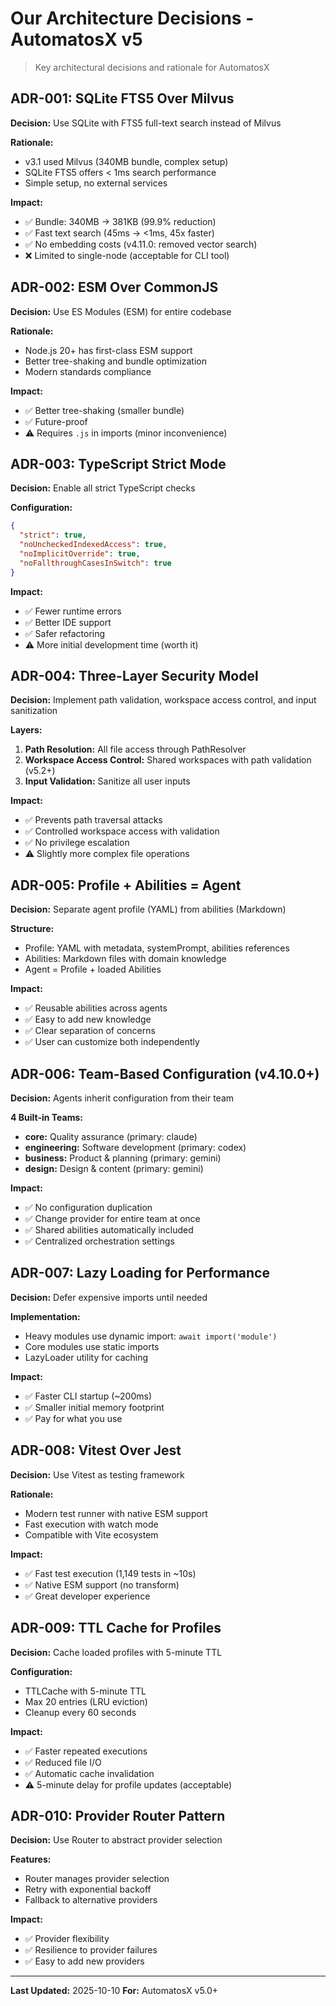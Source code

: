 # Our Architecture Decisions - AutomatosX v5

> Key architectural decisions and rationale for AutomatosX

## ADR-001: SQLite FTS5 Over Milvus

**Decision:** Use SQLite with FTS5 full-text search instead of Milvus

**Rationale:**

- v3.1 used Milvus (340MB bundle, complex setup)
- SQLite FTS5 offers < 1ms search performance
- Simple setup, no external services

**Impact:**

- ✅ Bundle: 340MB → 381KB (99.9% reduction)
- ✅ Fast text search (45ms → <1ms, 45x faster)
- ✅ No embedding costs (v4.11.0: removed vector search)
- ❌ Limited to single-node (acceptable for CLI tool)

## ADR-002: ESM Over CommonJS

**Decision:** Use ES Modules (ESM) for entire codebase

**Rationale:**

- Node.js 20+ has first-class ESM support
- Better tree-shaking and bundle optimization
- Modern standards compliance

**Impact:**

- ✅ Better tree-shaking (smaller bundle)
- ✅ Future-proof
- ⚠️ Requires `.js` in imports (minor inconvenience)

## ADR-003: TypeScript Strict Mode

**Decision:** Enable all strict TypeScript checks

**Configuration:**

```json
{
  "strict": true,
  "noUncheckedIndexedAccess": true,
  "noImplicitOverride": true,
  "noFallthroughCasesInSwitch": true
}
```

**Impact:**

- ✅ Fewer runtime errors
- ✅ Better IDE support
- ✅ Safer refactoring
- ⚠️ More initial development time (worth it)

## ADR-004: Three-Layer Security Model

**Decision:** Implement path validation, workspace access control, and input sanitization

**Layers:**

1. **Path Resolution:** All file access through PathResolver
2. **Workspace Access Control:** Shared workspaces with path validation (v5.2+)
3. **Input Validation:** Sanitize all user inputs

**Impact:**

- ✅ Prevents path traversal attacks
- ✅ Controlled workspace access with validation
- ✅ No privilege escalation
- ⚠️ Slightly more complex file operations

## ADR-005: Profile + Abilities = Agent

**Decision:** Separate agent profile (YAML) from abilities (Markdown)

**Structure:**

- Profile: YAML with metadata, systemPrompt, abilities references
- Abilities: Markdown files with domain knowledge
- Agent = Profile + loaded Abilities

**Impact:**

- ✅ Reusable abilities across agents
- ✅ Easy to add new knowledge
- ✅ Clear separation of concerns
- ✅ User can customize both independently

## ADR-006: Team-Based Configuration (v4.10.0+)

**Decision:** Agents inherit configuration from their team

**4 Built-in Teams:**

- **core:** Quality assurance (primary: claude)
- **engineering:** Software development (primary: codex)
- **business:** Product & planning (primary: gemini)
- **design:** Design & content (primary: gemini)

**Impact:**

- ✅ No configuration duplication
- ✅ Change provider for entire team at once
- ✅ Shared abilities automatically included
- ✅ Centralized orchestration settings

## ADR-007: Lazy Loading for Performance

**Decision:** Defer expensive imports until needed

**Implementation:**

- Heavy modules use dynamic import: `await import('module')`
- Core modules use static imports
- LazyLoader utility for caching

**Impact:**

- ✅ Faster CLI startup (~200ms)
- ✅ Smaller initial memory footprint
- ✅ Pay for what you use

## ADR-008: Vitest Over Jest

**Decision:** Use Vitest as testing framework

**Rationale:**

- Modern test runner with native ESM support
- Fast execution with watch mode
- Compatible with Vite ecosystem

**Impact:**

- ✅ Fast test execution (1,149 tests in ~10s)
- ✅ Native ESM support (no transform)
- ✅ Great developer experience

## ADR-009: TTL Cache for Profiles

**Decision:** Cache loaded profiles with 5-minute TTL

**Configuration:**

- TTLCache with 5-minute TTL
- Max 20 entries (LRU eviction)
- Cleanup every 60 seconds

**Impact:**

- ✅ Faster repeated executions
- ✅ Reduced file I/O
- ✅ Automatic cache invalidation
- ⚠️ 5-minute delay for profile updates (acceptable)

## ADR-010: Provider Router Pattern

**Decision:** Use Router to abstract provider selection

**Features:**

- Router manages provider selection
- Retry with exponential backoff
- Fallback to alternative providers

**Impact:**

- ✅ Provider flexibility
- ✅ Resilience to provider failures
- ✅ Easy to add new providers

---

**Last Updated:** 2025-10-10
**For:** AutomatosX v5.0+
